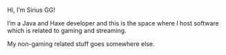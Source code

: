 Hi, I’m Sirius GG!

I’m a Java and Haxe developer and this is the space where I host software which is related to gaming and streaming.

My non-gaming related stuff goes somewhere else.
